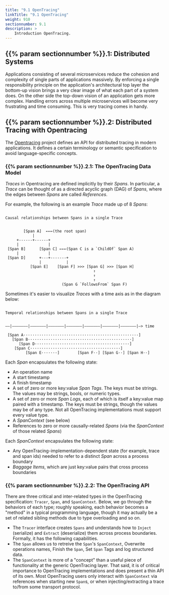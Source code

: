 ```yaml
---
title: "9.1 OpenTracing"
linkTitle: "9.1 OpenTracing"
weight: 910
sectionnumber: 9.1
description: >
    Introduction OpenTracing.
---
```



## {{% param sectionnumber %}}.1: Distributed Systems

Applications consisting of several microservices reduce the cohesion and complexity of single parts of applications massively. By enforcing a single responsibility principle on the application's architectural top layer the bottom-up vision brings a very clear image of what each part of a system does. On the other side the top-down vision of an application gets more complex. Handling errors across multiple microservices will become very frustrating and time consuming. This is very tracing comes in handy.


## {{% param sectionnumber %}}.2: Distributed Tracing with Opentracing

The [Opentracing](https://opentracing.io) project defines an API for distributed tracing in modern applications. It defines a certain terminology or semantic specification to avoid language-specific concepts.


### {{% param sectionnumber %}}.2.1: The OpenTracing Data Model

*Traces* in Opentracing are defined implicitly by their *Spans*. In particular, a *Trace* can be thought of as a directed acyclic graph (DAG) of *Spans*, where the edges between *Spans* are called *References*.

For example, the following is an example *Trace* made up of 8 *Spans*:

```text

Causal relationships between Spans in a single Trace


        [Span A]  ←←←(the root span)
            |
     +------+------+
     |             |
 [Span B]      [Span C] ←←←(Span C is a `ChildOf` Span A)
     |             |
 [Span D]      +---+-------+
               |           |
           [Span E]    [Span F] >>> [Span G] >>> [Span H]
                                       ↑
                                       ↑
                                       ↑
                         (Span G `FollowsFrom` Span F)

```

Sometimes it's easier to visualize *Traces* with a time axis as in the diagram below:

```text

Temporal relationships between Spans in a single Trace


––|–––––––|–––––––|–––––––|–––––––|–––––––|–––––––|–––––––|–> time

 [Span A···················································]
   [Span B··············································]
      [Span D··········································]
    [Span C········································]
         [Span E·······]        [Span F··] [Span G··] [Span H··]

```

Each *Span* encapsulates the following state:

* An operation name
* A start timestamp
* A finish timestamp
* A set of zero or more key:value *Span Tags*. The keys must be strings. The values may be strings, bools, or numeric types.
* A set of zero or more *Span Logs*, each of which is itself a key:value map paired with a timestamp. The keys must be strings, though the values may be of any type. Not all OpenTracing implementations must support every value type.
* A *SpanContext* (see below)
* References to zero or more causally-related *Spans* (via the *SpanContext* of those related *Spans*)

Each *SpanContext* encapsulates the following state:

* Any OpenTracing-implementation-dependent state (for example, trace and span ids) needed to refer to a distinct *Span* across a process boundary
* *Baggage Items*, which are just key:value pairs that cross process boundaries


### {{% param sectionnumber %}}.2.2: The OpenTracing API

There are three critical and inter-related types in the OpenTracing specification: `Tracer`, `Span`, and `SpanContext`. Below, we go through the behaviors of each type; roughly speaking, each behavior becomes a "method" in a typical programming language, though it may actually be a set of related sibling methods due to type overloading and so on.

* The `Tracer` interface creates `Spans` and understands how to `Inject` (serialize) and `Extract` (deserialize) them across process boundaries. Formally, it has the following capabilities.
* The `Span` allows us to retreive the `Span`'s `SpanContext`, Overwrite operations names, Finish the `Span`, Set `Span` Tags and log structured data.
* The `SpanContext` is more of a "concept" than a useful piece of functionality at the generic OpenTracing layer. That said, it is of critical importance to OpenTracing implementations and does present a thin API of its own. Most OpenTracing users only interact with `SpanContext` via references when starting new `Span`s, or when injecting/extracting a trace to/from some transport protocol.
